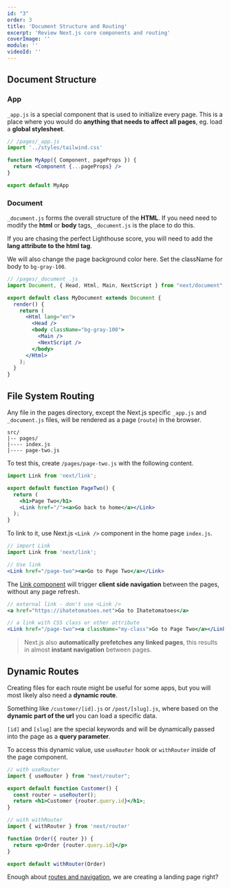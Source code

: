 ```yaml
---
id: "3"
order: 3
title: 'Document Structure and Routing'
excerpt: 'Review Next.js core components and routing'
coverImage: ''
module: ''
videoId: ''
---
```


## Document Structure

### App

`_app.js` is a special component that is used to initialize every page. This is a place where you would do **anything that needs to affect all pages**, eg. load a **global stylesheet**.

```jsx
// /pages/_app.js
import '../styles/tailwind.css'

function MyApp({ Component, pageProps }) {
  return <Component {...pageProps} />
}

export default MyApp
```

### Document

`_document.js` forms the overall structure of the **HTML**. If you need need to modify the **html** or **body** tags, `_document.js` is the place to do this.

If you are chasing the perfect Lighthouse score, you will need to add the **lang attribute to the html tag**.

We will also change the page background color here. Set the className for body to `bg-gray-100`.

```jsx
// /pages/_document_.js
import Document, { Head, Html, Main, NextScript } from "next/document";

export default class MyDocument extends Document {
  render() {
    return (
      <Html lang="en">
        <Head />
        <body className="bg-gray-100">
          <Main />
          <NextScript />
        </body>
      </Html>
    );
  }
}
```

## File System Routing

Any file in the pages directory, except the Next.js specific `_app.js` and `_document.js` files, will be rendered as a page (`route`) in the browser.

```text
src/
|-- pages/
|---- index.js
|---- page-two.js

```

To test this, create `/pages/page-two.js` with the following content.

```jsx
import Link from 'next/link';

export default function PageTwo() {
  return (
    <h1>Page Two</h1>
    <Link href="/"><a>Go back to home</a></Link>
  );
}

```

To link to it, use Next.js `<Link />` component in the home page `index.js`.

```jsx
// import Link
import Link from 'next/link';

// Use link
<Link href="/page-two"><a>Go to Page Two</a></Link>
```

The [Link component]((https://nextjs.org/docs/api-reference/next/link)) will trigger **client side navigation** between the pages, without any page refresh.

```jsx
// external link - don't use <Link />
<a href="https://ihatetomatoes.net">Go to Ihatetomatoes</a>

// a link with CSS class or other attribute
<Link href="/page-two"><a className="my-class">Go to Page Two</a></Link>
```

> Next.js also **automatically prefetches any linked pages**, this results in almost **instant navigation** between pages.

## Dynamic Routes

Creating files for each route might be useful for some apps, but you will most likely also need a **dynamic route**.

Something like `/customer/[id].js` or `/post/[slug].js`, where based on the **dynamic part of the url** you can load a specific data.

`[id]` and `[slug]` are the special keywords and will be dynamically passed into the page as a **query parameter**.

To access this dynamic value, use `useRouter` hook or `withRouter` inside of the page component.

```jsx
// with useRouter
import { useRouter } from "next/router";

export default function Customer() {
  const router = useRouter();
  return <h1>Customer {router.query.id}</h1>;
}

// with withRouter
import { withRouter } from 'next/router'

function Order({ router }) {
  return <p>Order {router.query.id}</p>
}

export default withRouter(Order)
```

Enough about [routes and navigation](https://nextjs.org/docs/routing/introduction), we are creating a landing page right?
